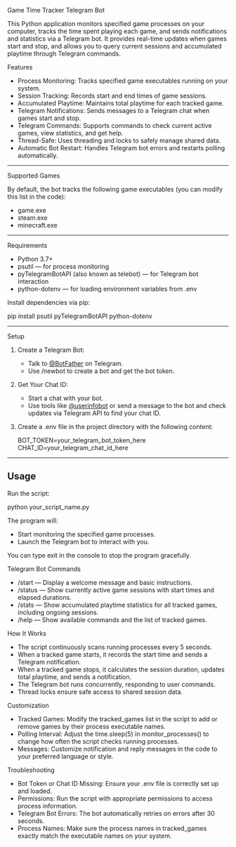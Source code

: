 Game Time Tracker Telegram Bot

This Python application monitors specified game processes on your computer, tracks the time spent playing each game, and sends notifications and statistics via a Telegram bot. It provides real-time updates when games start and stop, and allows you to query current sessions and accumulated playtime through Telegram commands.



Features

- Process Monitoring: Tracks specified game executables running on your system.
- Session Tracking: Records start and end times of game sessions.
- Accumulated Playtime: Maintains total playtime for each tracked game.
- Telegram Notifications: Sends messages to a Telegram chat when games start and stop.
- Telegram Commands: Supports commands to check current active games, view statistics, and get help.
- Thread-Safe: Uses threading and locks to safely manage shared data.
- Automatic Bot Restart: Handles Telegram bot errors and restarts polling automatically.

---

Supported Games

By default, the bot tracks the following game executables (you can modify this list in the code):

- game.exe
- steam.exe
- minecraft.exe

---

Requirements

- Python 3.7+
- psutil — for process monitoring
- pyTelegramBotAPI (also known as telebot) — for Telegram bot interaction
- python-dotenv — for loading environment variables from .env

Install dependencies via pip:

pip install psutil pyTelegramBotAPI python-dotenv

---

Setup

1. Create a Telegram Bot:

   - Talk to [@BotFather](https://t.me/BotFather) on Telegram.
   - Use /newbot to create a bot and get the bot token.

2. Get Your Chat ID:

   - Start a chat with your bot.
   - Use tools like [@userinfobot](https://t.me/userinfobot) or send a message to the bot and check updates via Telegram API to find your chat ID.

3. Create a .env file in the project directory with the following content:

   
   BOT_TOKEN=your_telegram_bot_token_here
   CHAT_ID=your_telegram_chat_id_here
   

---

## Usage

Run the script:

python your_script_name.py

The program will:

- Start monitoring the specified game processes.
- Launch the Telegram bot to interact with you.

You can type exit in the console to stop the program gracefully.



Telegram Bot Commands

- /start — Display a welcome message and basic instructions.
- /status — Show currently active game sessions with start times and elapsed durations.
- /stats — Show accumulated playtime statistics for all tracked games, including ongoing sessions.
- /help — Show available commands and the list of tracked games.



How It Works

- The script continuously scans running processes every 5 seconds.
- When a tracked game starts, it records the start time and sends a Telegram notification.
- When a tracked game stops, it calculates the session duration, updates total playtime, and sends a notification.
- The Telegram bot runs concurrently, responding to user commands.
- Thread locks ensure safe access to shared session data.



Customization

- Tracked Games: Modify the tracked_games list in the script to add or remove games by their process executable names.
- Polling Interval: Adjust the time.sleep(5) in monitor_processes() to change how often the script checks running processes.
- Messages: Customize notification and reply messages in the code to your preferred language or style.


Troubleshooting

- Bot Token or Chat ID Missing: Ensure your .env file is correctly set up and loaded.
- Permissions: Run the script with appropriate permissions to access process information.
- Telegram Bot Errors: The bot automatically retries on errors after 30 seconds.
- Process Names: Make sure the process names in tracked_games exactly match the executable names on your system.
